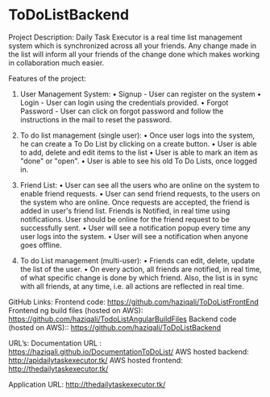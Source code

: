 ﻿# ToDoListBackend
 
Project Description:
Daily Task Executor is a real time list management system which is synchronized across all your friends. Any change made in the list will inform all your friends of the change done which makes working in collaboration much easier.

Features of the project:

1) User Management System: 
•	Signup - User can register on the system
•	Login - User can login using the credentials provided.
•	Forgot Password - User can click on forgot password and follow the instructions in the mail to reset the password.
	
2) To do list management (single user):
•	Once user logs into the system, he can create a To Do List by clicking on a create button. 
•	User is able to add, delete and edit items to the list
•	User is able to mark an item as "done" or "open".
•	User is able to see his old To Do Lists, once logged in.


3) Friend List:
•	User can see all the users who are online on the system to enable friend requests.
•	User can send friend requests, to the users on the system who are online. Once requests are accepted, the friend is added in user's friend list. Friends is Notified, in real time using notifications. User should be online for the friend request to be successfully sent.
•	User will see a notification popup every time any user logs into the system.
•	User will see a notification when anyone goes offline.


4) To do List management (multi-user):
•	Friends can edit, delete, update the list of the user.
•	On every action, all friends are notified, in real time, of what specific change is done by which friend. Also, the list is in sync with all friends, at any time, i.e. all actions are reflected in real time.


GitHub Links:
Frontend code: https://github.com/haziqali/ToDoListFrontEnd
Frontend ng build files (hosted on AWS): https://github.com/haziqali/TodoListAngularBuildFiles
Backend code (hosted on AWS):: https://github.com/haziqali/ToDoListBackend	
   

URL’s: 
 Documentation URL : https://haziqali.github.io/DocumentationToDoList/
AWS hosted backend: http://apidailytaskexecutor.tk/
AWS hosted frontend: http://thedailytaskexecutor.tk/


Application URL: http://thedailytaskexecutor.tk/





